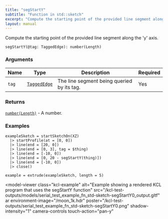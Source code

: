 ```yaml
---
title: "segStartY"
subtitle: "Function in std::sketch"
excerpt: "Compute the starting point of the provided line segment along the 'y' axis."
layout: manual
---
```


Compute the starting point of the provided line segment along the 'y' axis.

```kcl
segStartY(@tag: TaggedEdge): number(Length)
```



### Arguments

| Name | Type | Description | Required |
|----------|------|-------------|----------|
| `tag` | [`TaggedEdge`](/docs/kcl-std/types/std-types-TaggedEdge) | The line segment being queried by its tag. | Yes |

### Returns

[`number(Length)`](/docs/kcl-std/types/std-types-number) - A number.


### Examples

```kcl
exampleSketch = startSketchOn(XZ)
  |> startProfile(at = [0, 0])
  |> line(end = [20, 0])
  |> line(end = [0, 3], tag = $thing)
  |> line(end = [-10, 0])
  |> line(end = [0, 20 - segStartY(thing)])
  |> line(end = [-10, 0])
  |> close()

example = extrude(exampleSketch, length = 5)

```


<model-viewer
  class="kcl-example"
  alt="Example showing a rendered KCL program that uses the segStartY function"
  src="/kcl-test-outputs/models/serial_test_example_fn_std-sketch-segStartY0_output.gltf"
  ar
  environment-image="/moon_1k.hdr"
  poster="/kcl-test-outputs/serial_test_example_fn_std-sketch-segStartY0.png"
  shadow-intensity="1"
  camera-controls
  touch-action="pan-y"
>
</model-viewer>


